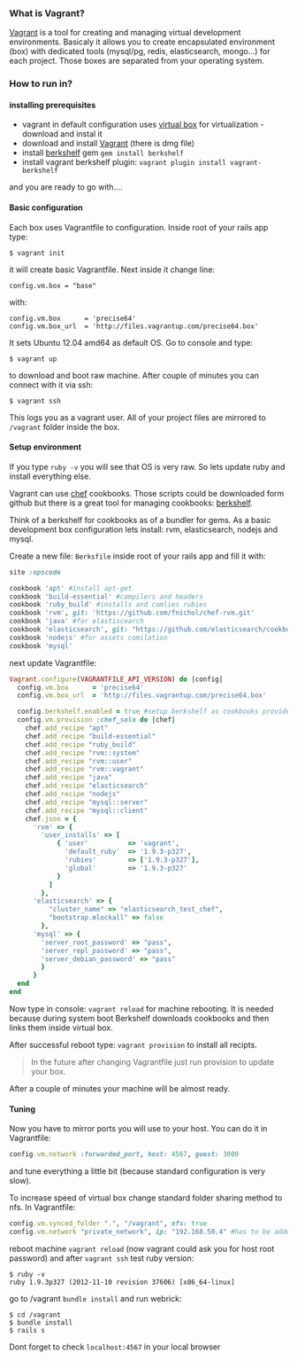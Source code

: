 ### What is Vagrant?

[Vagrant][1] is a tool for creating and managing virtual development environments. Basicaly it allows you to create encapsulated environment (box) with dedicated tools (mysql/pg, redis, elasticsearch, mongo...) for each project. Those boxes are separated from your operating system. 

### How to run in?

#### installing prerequisites

- vagrant in default configuration uses [virtual box][2] for virtualization - download and instal it
- download and install [Vagrant][1] (there is dmg file)
- install [berkshelf][3] gem `gem install berkshelf`
- install vagrant berkshelf plugin: `vagrant plugin install vagrant-berkshelf`

and you are ready to go with....

#### Basic configuration

Each box uses Vagrantfile to configuration. Inside root of your rails app type:

    $ vagrant init

it will create basic Vagrantfile. Next inside it change line:

    config.vm.box = "base"

with:

    config.vm.box      = 'precise64'
    config.vm.box_url  = 'http://files.vagrantup.com/precise64.box'

It sets Ubuntu 12.04 amd64 as default OS. Go to console and type: 

    $ vagrant up

to download and boot raw machine. After couple of minutes you can connect with it via ssh:

    $ vagrant ssh

This logs you as a vagrant user. All of your project files are mirrored to `/vagrant` folder inside the box.

#### Setup environment

If you type ` ruby -v ` you will see that OS is very raw. So lets update ruby and install everything else. 

Vagrant can use [chef][4] cookbooks. Those scripts could be downloaded form github but there is a great tool for managing cookbooks: [berkshelf][3].

Think of a berkshelf for cookbooks as of a bundler for gems. 
As a basic development box configuration lets install: rvm, elasticsearch, nodejs and mysql.

Create a new file: `Berksfile` inside root of your rails app and fill it with: 

```ruby
site :opscode

cookbook 'apt' #install apt-get
cookbook 'build-essential' #compilers and headers
cookbook 'ruby_build' #installs and comlies rubies
cookbook 'rvm', git: 'https://github.com/fnichol/chef-rvm.git'
cookbook 'java' #for elastiscearch
cookbook 'elasticsearch', git: "https://github.com/elasticsearch/cookbook-elasticsearch.git"
cookbook 'nodejs' #for assets comilation
cookbook 'mysql'
```

next update Vagrantfile:

```ruby
Vagrant.configure(VAGRANTFILE_API_VERSION) do |config|
  config.vm.box      = 'precise64'
  config.vm.box_url  = 'http://files.vagrantup.com/precise64.box'

  config.berkshelf.enabled = true #setup berkshelf as cookbooks provider
  config.vm.provision :chef_solo do |chef|
    chef.add_recipe "apt"
    chef.add_recipe "build-essential"
    chef.add_recipe "ruby_build"
    chef.add_recipe "rvm::system"
    chef.add_recipe "rvm::user"
    chef.add_recipe "rvm::vagrant"
    chef.add_recipe "java"
    chef.add_recipe "elasticsearch"
    chef.add_recipe "nodejs"
    chef.add_recipe "mysql::server"
    chef.add_recipe "mysql::client"
    chef.json = {
      'rvm' => {
        'user_installs' => [
            { 'user'          => 'vagrant',
              'default_ruby'  => '1.9.3-p327',
              'rubies'        => ['1.9.3-p327'],
              'global'        => '1.9.3-p327'
            }
          ]
        },
      'elasticsearch' => {
          "cluster_name" => "elasticsearch_test_chef",
          "bootstrap.mlockall" => false
        },
      'mysql' => {
        'server_root_password' => "pass",
        'server_repl_password' => "pass",
        'server_debian_password' => "pass"
        }
      }
  end
end
```

Now type in console: `vagrant reload` for machine rebooting. It is needed because during system boot Berkshelf downloads cookbooks and then links them inside virtual box.

After successful reboot type: `vagrant provision` to install all recipts. 

> In the future after changing Vagrantfile just run provision to update your box.

After a couple of minutes your machine will be almost ready.

#### Tuning

Now you have to mirror ports you will use to your host. You can do it in Vagrantfile:

```ruby
config.vm.network :forwarded_port, host: 4567, guest: 3000
```

and tune everything a little bit (because standard configuration is very slow). 

To increase speed of virtual box change standard folder sharing method to nfs. In Vagrantfile:

```ruby
config.vm.synced_folder ".", "/vagrant", nfs: true
config.vm.network "private_network", ip: "192.168.50.4" #has to be added to nfs to work (with example ip)
```

reboot machine `vagrant reload` (now vagrant could ask you for host root password) and after `vagrant ssh` test ruby version:

    $ ruby -v
    ruby 1.9.3p327 (2012-11-10 revision 37606) [x86_64-linux]

go to /vagrant `bundle install` and run webrick:

    $ cd /vagrant
    $ bundle install
    $ rails s

Dont forget to check `localhost:4567` in your local browser


  [1]: http://www.vagrantup.com/
  [2]: https://www.virtualbox.org/
  [3]: http://berkshelf.com/
  [4]: http://www.opscode.com/chef/
